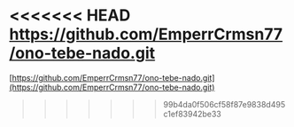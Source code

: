 <<<<<<< HEAD
https://github.com/EmperrCrmsn77/ono-tebe-nado.git
=======
[https://github.com/EmperrCrmsn77/ono-tebe-nado.git](https://github.com/EmperrCrmsn77/ono-tebe-nado.git)
>>>>>>> 99b4da0f506cf58f87e9838d495c1ef83942be33
